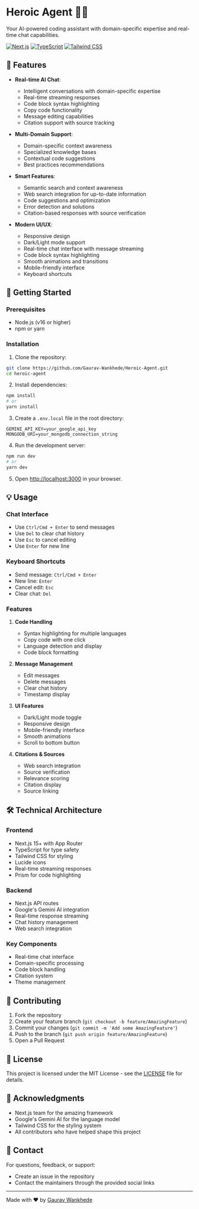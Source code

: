 # Heroic Agent 🦸‍♂️

Your AI-powered coding assistant with domain-specific expertise and real-time chat capabilities.

[![Next.js](https://img.shields.io/badge/Next.js-Latest-black)](https://nextjs.org/)
[![TypeScript](https://img.shields.io/badge/TypeScript-Latest-blue)](https://www.typescriptlang.org/)
[![Tailwind CSS](https://img.shields.io/badge/Tailwind-Latest-38B2AC)](https://tailwindcss.com/)

## 🌟 Features

- **Real-time AI Chat**: 
  - Intelligent conversations with domain-specific expertise
  - Real-time streaming responses
  - Code block syntax highlighting
  - Copy code functionality
  - Message editing capabilities
  - Citation support with source tracking

- **Multi-Domain Support**: 
  - Domain-specific context awareness
  - Specialized knowledge bases
  - Contextual code suggestions
  - Best practices recommendations

- **Smart Features**:
  - Semantic search and context awareness
  - Web search integration for up-to-date information
  - Code suggestions and optimization
  - Error detection and solutions
  - Citation-based responses with source verification

- **Modern UI/UX**:
  - Responsive design
  - Dark/Light mode support
  - Real-time chat interface with message streaming
  - Code block syntax highlighting
  - Smooth animations and transitions
  - Mobile-friendly interface
  - Keyboard shortcuts

## 🚀 Getting Started

### Prerequisites

- Node.js (v16 or higher)
- npm or yarn

### Installation

1. Clone the repository:
```bash
git clone https://github.com/Gaurav-Wankhede/Heroic-Agent.git
cd heroic-agent
```

2. Install dependencies:
```bash
npm install
# or
yarn install
```

3. Create a `.env.local` file in the root directory:
```env
GEMINI_API_KEY=your_google_api_key
MONGODB_URI=your_mongodb_connection_string
```

4. Run the development server:
```bash
npm run dev
# or
yarn dev
```

5. Open [http://localhost:3000](http://localhost:3000) in your browser.

## 💡 Usage

### Chat Interface

- Use `Ctrl/Cmd + Enter` to send messages
- Use `Del` to clear chat history
- Use `Esc` to cancel editing
- Use `Enter` for new line

### Keyboard Shortcuts

- Send message: `Ctrl/Cmd + Enter`
- New line: `Enter`
- Cancel edit: `Esc`
- Clear chat: `Del`

### Features

1. **Code Handling**
   - Syntax highlighting for multiple languages
   - Copy code with one click
   - Language detection and display
   - Code block formatting

2. **Message Management**
   - Edit messages
   - Delete messages
   - Clear chat history
   - Timestamp display

3. **UI Features**
   - Dark/Light mode toggle
   - Responsive design
   - Mobile-friendly interface
   - Smooth animations
   - Scroll to bottom button

4. **Citations & Sources**
   - Web search integration
   - Source verification
   - Relevance scoring
   - Citation display
   - Source linking

## 🛠️ Technical Architecture

### Frontend
- Next.js 15+ with App Router
- TypeScript for type safety
- Tailwind CSS for styling
- Lucide icons
- Real-time streaming responses
- Prism for code highlighting

### Backend
- Next.js API routes
- Google's Gemini AI integration
- Real-time response streaming
- Chat history management
- Web search integration

### Key Components
- Real-time chat interface
- Domain-specific processing
- Code block handling
- Citation system
- Theme management

## 🤝 Contributing

1. Fork the repository
2. Create your feature branch (`git checkout -b feature/AmazingFeature`)
3. Commit your changes (`git commit -m 'Add some AmazingFeature'`)
4. Push to the branch (`git push origin feature/AmazingFeature`)
5. Open a Pull Request

## 📝 License

This project is licensed under the MIT License - see the [LICENSE](LICENSE) file for details.

## 🙏 Acknowledgments

- Next.js team for the amazing framework
- Google's Gemini AI for the language model
- Tailwind CSS for the styling system
- All contributors who have helped shape this project

## 📧 Contact

For questions, feedback, or support:
- Create an issue in the repository
- Contact the maintainers through the provided social links

---

Made with ❤️ by <a href="https://gaurav-wankhede.vercel.app/">Gaurav Wankhede</a>
